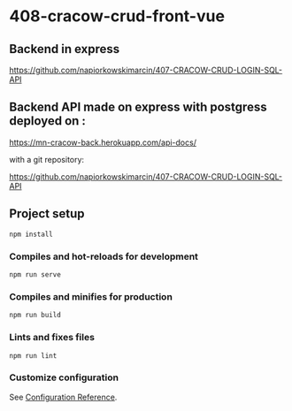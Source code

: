 # 408-cracow-crud-front-vue
## Backend in express  
https://github.com/napiorkowskimarcin/407-CRACOW-CRUD-LOGIN-SQL-API

## Backend API made on express with postgress deployed on :

https://mn-cracow-back.herokuapp.com/api-docs/

with a git repository:

https://github.com/napiorkowskimarcin/407-CRACOW-CRUD-LOGIN-SQL-API

## Project setup

```
npm install
```

### Compiles and hot-reloads for development

```
npm run serve
```

### Compiles and minifies for production

```
npm run build
```

### Lints and fixes files

```
npm run lint
```

### Customize configuration

See [Configuration Reference](https://cli.vuejs.org/config/).
